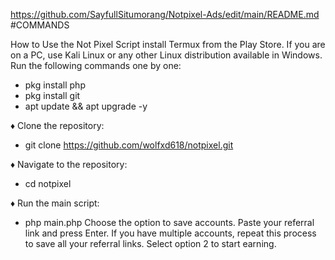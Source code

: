https://github.com/SayfullSitumorang/Notpixel-Ads/edit/main/README.md #COMMANDS

How to Use the Not Pixel Script
install Termux from the Play Store. If you are on a PC, use Kali Linux or any other Linux distribution available in Windows.
Run the following commands one by one:
- pkg install php 
- pkg install git 
- apt update && apt upgrade -y

♦ Clone the repository:
- git clone https://github.com/wolfxd618/notpixel.git

♦ Navigate to the repository:
- cd notpixel

♦ Run the main script:
- php main.php
Choose the option to save accounts.
Paste your referral link and press Enter. If you have multiple accounts, repeat this process to save all your referral links.
Select option 2 to start earning.
